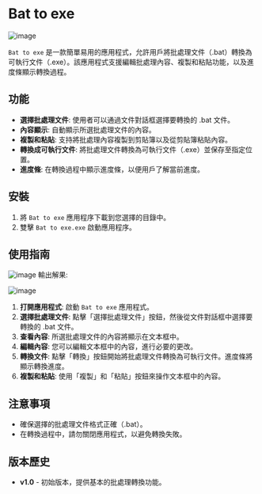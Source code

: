 # Bat to exe
![image](https://github.com/user-attachments/assets/c6651beb-9277-48ff-9b47-f597f5f18655)

`Bat to exe` 是一款簡單易用的應用程式，允許用戶將批處理文件（.bat）轉換為可執行文件（.exe）。該應用程式支援編輯批處理內容、複製和粘貼功能，以及進度條顯示轉換過程。

## 功能

- **選擇批處理文件**: 使用者可以通過文件對話框選擇要轉換的 .bat 文件。
- **內容顯示**: 自動顯示所選批處理文件的內容。
- **複製和粘貼**: 支持將批處理內容複製到剪貼簿以及從剪貼簿粘貼內容。
- **轉換成可執行文件**: 將批處理文件轉換為可執行文件（.exe）並保存至指定位置。
- **進度條**: 在轉換過程中顯示進度條，以便用戶了解當前進度。

## 安裝

1. 將 `Bat to exe` 應用程序下載到您選擇的目錄中。
2. 雙擊 `Bat to exe.exe` 啟動應用程序。

## 使用指南
![image](https://github.com/user-attachments/assets/6321f5ae-29d0-41a8-972f-47d8ee37c005)
輸出解果:

![image](https://github.com/user-attachments/assets/230d2c03-3a09-4715-bf65-9c2ab2aa9880)

1. **打開應用程式**: 啟動 `Bat to exe` 應用程式。
2. **選擇批處理文件**: 點擊「選擇批處理文件」按鈕，然後從文件對話框中選擇要轉換的 .bat 文件。
3. **查看內容**: 所選批處理文件的內容將顯示在文本框中。
4. **編輯內容**: 您可以編輯文本框中的內容，進行必要的更改。
5. **轉換文件**: 點擊「轉換」按鈕開始將批處理文件轉換為可執行文件。進度條將顯示轉換進度。
6. **複製和粘貼**: 使用「複製」和「粘貼」按鈕來操作文本框中的內容。

## 注意事項

- 確保選擇的批處理文件格式正確（.bat）。
- 在轉換過程中，請勿關閉應用程式，以避免轉換失敗。

## 版本歷史

- **v1.0** - 初始版本，提供基本的批處理轉換功能。
